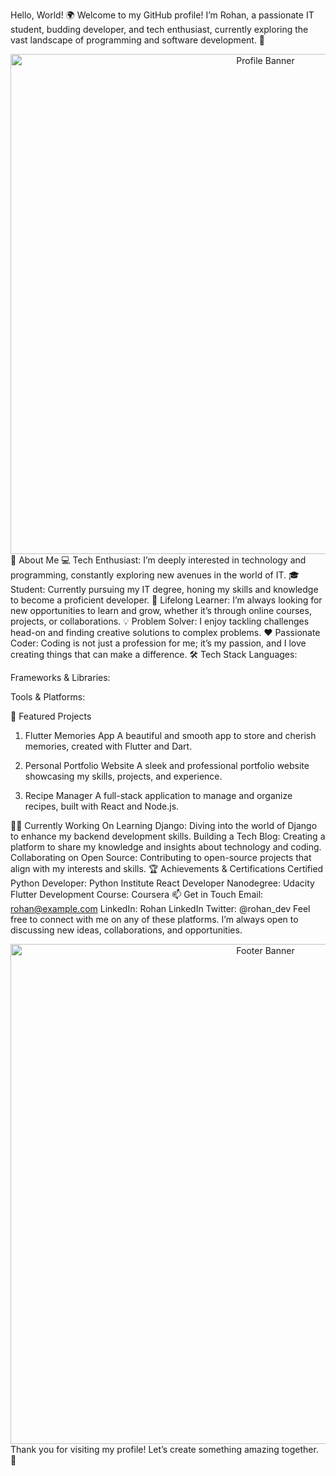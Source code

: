 Hello, World! 🌍
Welcome to my GitHub profile! I’m Rohan, a passionate IT student, budding developer, and tech enthusiast, currently exploring the vast landscape of programming and software development. 🚀

<div align="center"> <img src="https://via.placeholder.com/800x200.png?text=Your+Profile+Banner" alt="Profile Banner" width="800" /> </div>
🚀 About Me
💻 Tech Enthusiast: I’m deeply interested in technology and programming, constantly exploring new avenues in the world of IT.
🎓 Student: Currently pursuing my IT degree, honing my skills and knowledge to become a proficient developer.
🌱 Lifelong Learner: I’m always looking for new opportunities to learn and grow, whether it’s through online courses, projects, or collaborations.
💡 Problem Solver: I enjoy tackling challenges head-on and finding creative solutions to complex problems.
❤️ Passionate Coder: Coding is not just a profession for me; it’s my passion, and I love creating things that can make a difference.
🛠️ Tech Stack
Languages:

Frameworks & Libraries:

Tools & Platforms:

🌟 Featured Projects
1. Flutter Memories App
A beautiful and smooth app to store and cherish memories, created with Flutter and Dart.


2. Personal Portfolio Website
A sleek and professional portfolio website showcasing my skills, projects, and experience.


3. Recipe Manager
A full-stack application to manage and organize recipes, built with React and Node.js.


🧑‍💻 Currently Working On
Learning Django: Diving into the world of Django to enhance my backend development skills.
Building a Tech Blog: Creating a platform to share my knowledge and insights about technology and coding.
Collaborating on Open Source: Contributing to open-source projects that align with my interests and skills.
🏆 Achievements & Certifications
Certified Python Developer: Python Institute
React Developer Nanodegree: Udacity
Flutter Development Course: Coursera
📫 Get in Touch
Email: rohan@example.com
LinkedIn: Rohan LinkedIn
Twitter: @rohan_dev
Feel free to connect with me on any of these platforms. I’m always open to discussing new ideas, collaborations, and opportunities.

<div align="center"> <img src="https://via.placeholder.com/800x200.png?text=Footer+Banner" alt="Footer Banner" width="800" /> </div>
Thank you for visiting my profile! Let’s create something amazing together. 🌟
